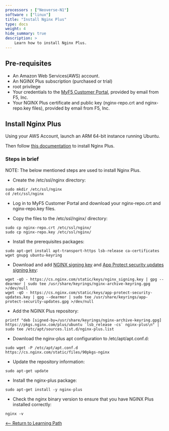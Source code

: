 ```yaml
---
processors : ["Neoverse-N1"]
software : ["linux"]
title: "Install Nginx Plus"
type: docs
weight: 4
hide_summary: true
description: >
    Learn how to install Nginx Plus.
---
```


## Pre-requisites

* An Amazon Web Services(AWS) account.
* An NGINX Plus subscription (purchased or trial)
* root privilege
* Your credentials to the [MyF5 Customer Portal](https://account.f5.com/myf5), provided by email from F5, Inc.
* Your NGINX Plus certificate and public key (nginx-repo.crt and nginx-repo.key files), provided by email from F5, Inc.

## Install Nginx Plus

Using your AWS Account, launch an ARM 64-bit instance running Ubuntu.

Then follow [this documentation](https://docs.nginx.com/nginx/admin-guide/installing-nginx/installing-nginx-plus/) to install Nginx Plus.

### Steps in brief

NOTE: The below mentioned steps are used to install Nginx Plus.

* Create the /etc/ssl/nginx directory:

```console
sudo mkdir /etc/ssl/nginx
cd /etc/ssl/nginx
```

* Log in to MyF5 Customer Portal and download your nginx-repo.crt and nginx-repo.key files.

* Copy the files to the /etc/ssl/nginx/ directory:

```console
sudo cp nginx-repo.crt /etc/ssl/nginx/
sudo cp nginx-repo.key /etc/ssl/nginx/
```

* Install the prerequisites packages:

```console
sudo apt-get install apt-transport-https lsb-release ca-certificates wget gnupg ubuntu-keyring
```

* Download and add [NGINX signing key](https://nginx.org/keys/nginx_signing.key?_ga=2.189873707.1437862557.1661841695-1317742238.1661167617) and [App Protect security updates signing key](https://cs.nginx.com/static/keys/app-protect-security-updates.key?_ga=2.189873707.1437862557.1661841695-1317742238.1661167617):

```console
wget -qO - https://cs.nginx.com/static/keys/nginx_signing.key | gpg --dearmor | sudo tee /usr/share/keyrings/nginx-archive-keyring.gpg >/dev/null
wget -qO - https://cs.nginx.com/static/keys/app-protect-security-updates.key | gpg --dearmor | sudo tee /usr/share/keyrings/app-protect-security-updates.gpg >/dev/null
```
* Add the NGINX Plus repository:

```console
printf "deb [signed-by=/usr/share/keyrings/nginx-archive-keyring.gpg] https://pkgs.nginx.com/plus/ubuntu `lsb_release -cs` nginx-plus\n" | sudo tee /etc/apt/sources.list.d/nginx-plus.list
```

* Download the nginx-plus apt configuration to /etc/apt/apt.conf.d:

```console
sudo wget -P /etc/apt/apt.conf.d https://cs.nginx.com/static/files/90pkgs-nginx
```

* Update the repository information:

```console
sudo apt-get update
```

* Install the nginx-plus package:

```console
sudo apt-get install -y nginx-plus
```

* Check the nginx binary version to ensure that you have NGINX Plus installed correctly:

```console
nginx -v
```

[<-- Return to Learning Path](/content/en/cloud/clair/#sections)
